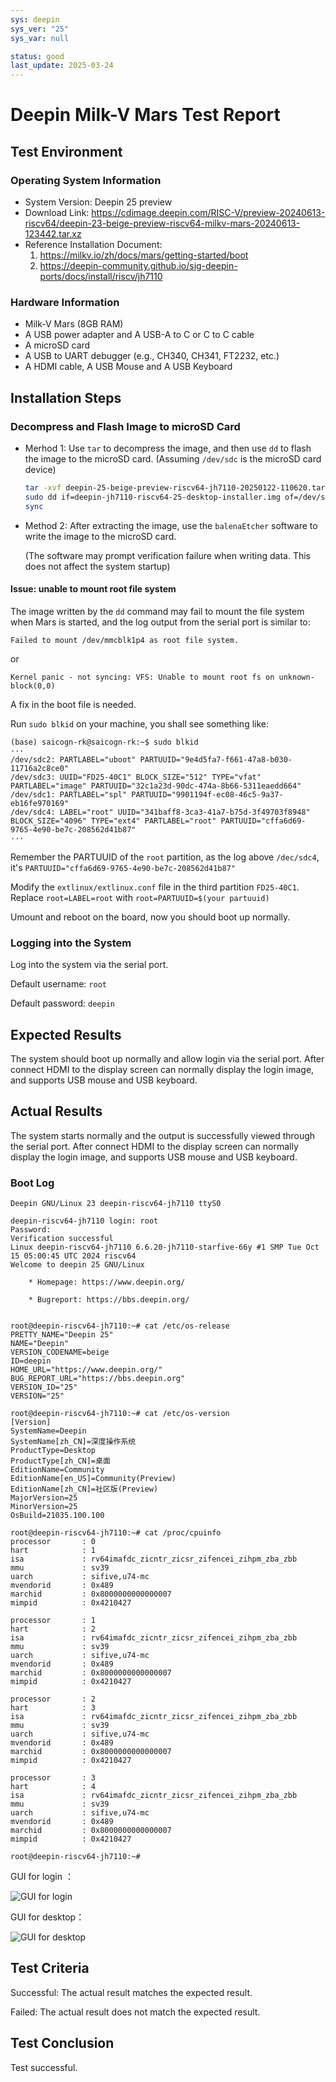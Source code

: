 ```yaml
---
sys: deepin
sys_ver: "25"
sys_var: null

status: good
last_update: 2025-03-24
---
```


# Deepin Milk-V Mars Test Report

## Test Environment

### Operating System Information

- System Version: Deepin 25 preview
- Download Link: <https://cdimage.deepin.com/RISC-V/preview-20240613-riscv64/deepin-23-beige-preview-riscv64-milkv-mars-20240613-123442.tar.xz>
- Reference Installation Document:
  1. <https://milkv.io/zh/docs/mars/getting-started/boot>
  2. <https://deepin-community.github.io/sig-deepin-ports/docs/install/riscv/jh7110>

### Hardware Information

- Milk-V Mars (8GB RAM)
- A USB power adapter and A USB-A to C or C to C cable
- A microSD card
- A USB to UART debugger (e.g., CH340, CH341, FT2232, etc.)
- A HDMI cable, A USB Mouse and A USB Keyboard

## Installation Steps

### Decompress and Flash Image to microSD Card

- Merhod 1: Use `tar` to decompress the image,  and then use `dd` to flash the image to the microSD card. (Assuming `/dev/sdc` is the microSD card device)

    ```bash
    tar -xvf deepin-25-beige-preview-riscv64-jh7110-20250122-110620.tar.xz
    sudo dd if=deepin-jh7110-riscv64-25-desktop-installer.img of=/dev/sdX bs=4M status=progress
    sync
    ```

- Method 2: After extracting the image, use the `balenaEtcher` software to write the image to the microSD card.

  (The software may prompt verification failure when writing data. This does not affect the system startup)

#### Issue: unable to mount root file system

The image written by the `dd` command may fail to mount the file system when Mars is started, and the log output from the serial port is similar to:

```log
Failed to mount /dev/mmcblk1p4 as root file system.
```

or

```log
Kernel panic - not syncing: VFS: Unable to mount root fs on unknown-block(0,0)
```

A fix in the boot file is needed.

Run `sudo blkid` on your machine, you shall see something like:

```log
(base) saicogn-rk@saicogn-rk:~$ sudo blkid
···
/dev/sdc2: PARTLABEL="uboot" PARTUUID="9e4d5fa7-f661-47a8-b030-11716a2c8ce0"
/dev/sdc3: UUID="FD25-40C1" BLOCK_SIZE="512" TYPE="vfat" PARTLABEL="image" PARTUUID="32c1a23d-90dc-474a-8b66-5311eaedd664"
/dev/sdc1: PARTLABEL="spl" PARTUUID="9901194f-ec08-46c5-9a37-eb16fe970169"
/dev/sdc4: LABEL="root" UUID="341baff8-3ca3-41a7-b75d-3f49703f8948" BLOCK_SIZE="4096" TYPE="ext4" PARTLABEL="root" PARTUUID="cffa6d69-9765-4e90-be7c-208562d41b87"
···
```

Remember the PARTUUID of the `root` partition, as the log above `/dec/sdc4`, it's `PARTUUID="cffa6d69-9765-4e90-be7c-208562d41b87"`

Modify the `extlinux/extlinux.conf` file in the third partition `FD25-40C1`. Replace `root=LABEL=root` with `root=PARTUUID=$(your partuuid)`

Umount and reboot on the board, now you should boot up normally.

### Logging into the System

Log into the system via the serial port.

Default username: `root`

Default password: `deepin`

## Expected Results

The system should boot up normally and allow login via the serial port. After connect HDMI to the display screen can normally display the login image, and supports USB mouse and USB keyboard.

## Actual Results

The system starts normally and the output is successfully viewed through the serial port. After connect HDMI to the display screen can normally display the login image, and supports USB mouse and USB keyboard.

### Boot Log

```log
Deepin GNU/Linux 23 deepin-riscv64-jh7110 ttyS0

deepin-riscv64-jh7110 login: root
Password:
Verification successful
Linux deepin-riscv64-jh7110 6.6.20-jh7110-starfive-66y #1 SMP Tue Oct 15 05:00:45 UTC 2024 riscv64
Welcome to deepin 25 GNU/Linux

    * Homepage: https://www.deepin.org/

    * Bugreport: https://bbs.deepin.org/


root@deepin-riscv64-jh7110:~# cat /etc/os-release
PRETTY_NAME="Deepin 25"
NAME="Deepin"
VERSION_CODENAME=beige
ID=deepin
HOME_URL="https://www.deepin.org/"
BUG_REPORT_URL="https://bbs.deepin.org"
VERSION_ID="25"
VERSION="25"

root@deepin-riscv64-jh7110:~# cat /etc/os-version
[Version]
SystemName=Deepin
SystemName[zh_CN]=深度操作系统
ProductType=Desktop
ProductType[zh_CN]=桌面
EditionName=Community
EditionName[en_US]=Community(Preview)
EditionName[zh_CN]=社区版(Preview)
MajorVersion=25
MinorVersion=25
OsBuild=21035.100.100

root@deepin-riscv64-jh7110:~# cat /proc/cpuinfo
processor       : 0
hart            : 1
isa             : rv64imafdc_zicntr_zicsr_zifencei_zihpm_zba_zbb
mmu             : sv39
uarch           : sifive,u74-mc
mvendorid       : 0x489
marchid         : 0x8000000000000007
mimpid          : 0x4210427

processor       : 1
hart            : 2
isa             : rv64imafdc_zicntr_zicsr_zifencei_zihpm_zba_zbb
mmu             : sv39
uarch           : sifive,u74-mc
mvendorid       : 0x489
marchid         : 0x8000000000000007
mimpid          : 0x4210427

processor       : 2
hart            : 3
isa             : rv64imafdc_zicntr_zicsr_zifencei_zihpm_zba_zbb
mmu             : sv39
uarch           : sifive,u74-mc
mvendorid       : 0x489
marchid         : 0x8000000000000007
mimpid          : 0x4210427

processor       : 3
hart            : 4
isa             : rv64imafdc_zicntr_zicsr_zifencei_zihpm_zba_zbb
mmu             : sv39
uarch           : sifive,u74-mc
mvendorid       : 0x489
marchid         : 0x8000000000000007
mimpid          : 0x4210427

root@deepin-riscv64-jh7110:~#
```

GUI for login ：

![GUI for login](./image_login.jpg)

GUI for desktop：

![GUI for desktop](./image_desktop.jpg)

## Test Criteria

Successful: The actual result matches the expected result.

Failed: The actual result does not match the expected result.

## Test Conclusion

Test successful.
